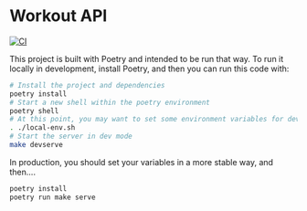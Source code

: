 # Workout API

[![CI](https://github.com/eswan18/workout_api/actions/workflows/ci.yaml/badge.svg)](https://github.com/eswan18/workout_api/actions/workflows/ci.yaml)

This project is built with Poetry and intended to be run that way.
To run it locally in development, install Poetry, and then you can run this code with:

```bash
# Install the project and dependencies
poetry install
# Start a new shell within the poetry environment
poetry shell
# At this point, you may want to set some environment variables for development
. ./local-env.sh
# Start the server in dev mode
make devserve
```

In production, you should set your variables in a more stable way, and then....
```bash
poetry install
poetry run make serve
```

